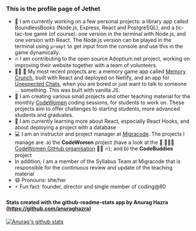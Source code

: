 ### This is the profile page of Jethet

- 🔭 I am currently working on a few personal projects: a library app called BoundlessBooks (Node.js, Express, React and PostgreSQL), and a tic-tac-toe game (of course): one version in the terminal with Node.js, and one version with React. The Node.js version can be played in the terminal using `prompt` to get input from the console and use this in the game dynamically.
- 🔥 I am contributing to the open source Adoptium.net project, working on improving their website together with a team of volunteers.
- 👩‍💻 💪 My most recent projects are: a memory game app called [Memory Crunch](https://jethet-memory-game.netlify.app/), built with React and deployed on Netlify, and an app for [Unexpected Chats](https://jethet-funny-chat.netlify.app/), when you are bored or just want to talk to someone ... something. This was built with vanilla JS.
- :raising_hand: I am creating various small projects and other teaching material for the monthly [CodeWomen](https://migracode.openculturalcenter.org/codewomen) coding sessions, for students to work on. These projects aim to offer challenges to starting students, more advanced students and graduates.
- 🌱 I am currently learning more about React, especially React Hooks, and about deploying a project with a database
- :computer: I am an instructor and project manager at [Migracode](https://migracode.openculturalcenter.org). The projects I manage are: a) the **CodeWomen** project (have a look at the 💪 👩🏽‍💻 [CodeWomen GitHub organisation](https://github.com/CodeWomen-Barcelona) 👩‍💻 🔥); and b) the **CodeBuddies** project 
- In addition, I am a member of the Syllabus Team at Migracode that is responsible for the continuous review and update of the teaching material
- 😄 Pronouns: she/her
- ⚡ Fun fact: founder, director and single member of coding@60


#### Stats created with the github-readme-stats app by Anurag Hazra (https://github.com/anuraghazra)


[![Anurag's github stats](https://github-readme-stats.vercel.app/api/?username=jethet&count_private=true&include_all_commits=true&show_icons=true&theme=cobalt)](https://github.com/jethet/github-readme-stats)
